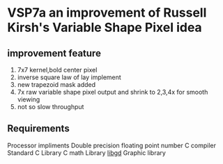 # VSP7a an improvement of Russell Kirsh's Variable Shape Pixel idea

## improvement feature

1. 7x7 kernel,bold center pixel
1. inverse square law of lay implement
1. new trapezoid mask added
1. 7x raw variable shape pixel output and shrink to 2,3,4x for smooth viewing
1. not so slow throughput

## Requirements

Processor impliments Double precision floating point number
C compiler
Standard C Library
C math Library
[libgd](https://libgd.github.io) Graphic library
